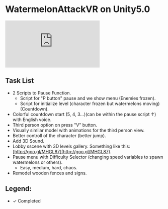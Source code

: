 # WatermelonAttackVR on Unity5.0
![WatermelonAttackVR](http://es.zimagez.com/full/f2572eb46e1da7bc817defaa1cf6b75458d434d8710f7c7a256e1b225cb5e121.php)

Task List
---------
  - 2 Scripts to Pause Function.
    - Script for "P button" pause and we show menu (Enemies frozen).
    - Script for initialize level (character frozen but watermelons moving)(Countdown).
  - Colorful countdown start (5, 4, 3...)(can be within the pause script ↑) with English voice.
  - Third person option on press "V" button.
  - Visually similar model with animations for the third person view.
  - Better controll of the character (better jump).
  - Add 3D Sound.
  - Lobby sscene with 3D levels gallery. Something like this: [http://goo.gl/MHGL87](http://goo.gl/MHGL87).
  - Pause menu with Difficulty Selector (changing speed variables to spawn watermelons or others).
    - Easy, medium, hard, chaos.
  - Remodel wooden fences and signs.
  

Legend:
-------
  - ✓ Completed
